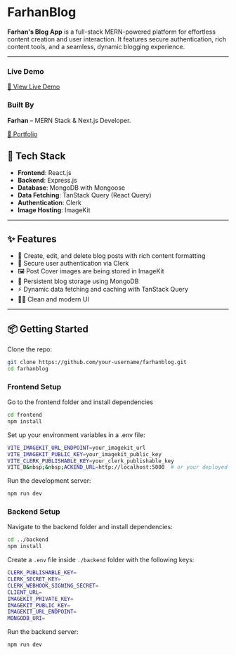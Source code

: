 # FarhanBlog

**Farhan's Blog App** is a full-stack MERN-powered platform for effortless content creation and user interaction. It features secure authentication, rich content tools, and a seamless, dynamic blogging experience.

---

### Live Demo

[🔗 View Live Demo](https://farhanblog.vercel.app)


### Built By
**Farhan** – MERN Stack & Next.js Developer. 

[🔗 Portfolio](https://farhandev.vercel.app)

## 🚀 Tech Stack

- **Frontend**: React.js
- **Backend**: Express.js
- **Database**: MongoDB with Mongoose
- **Data Fetching**: TanStack Query (React Query)
- **Authentication**: Clerk
- **Image Hosting**: ImageKit

---

## ✨ Features

- 📝 Create, edit, and delete blog posts with rich content formatting
- 🔐 Secure user authentication via Clerk
- 🖼️ Post Cover images are being stored in ImageKit
- 💾 Persistent blog storage using MongoDB
- ⚡ Dynamic data fetching and caching with TanStack Query
- 🧑‍💻 Clean and modern UI
---

## 📦 Getting Started

Clone the repo:

```bash
git clone https://github.com/your-username/farhanblog.git
cd farhanblog
```

### Frontend Setup
Go to the frontend folder and install dependencies
```bash
cd frontend
npm install
```

Set up your environment variables in a .env file:
```bash
VITE_IMAGEKIT_URL_ENDPOINT=your_imagekit_url
VITE_IMAGEKIT_PUBLIC_KEY=your_imagekit_public_key
VITE_CLERK_PUBLISHABLE_KEY=your_clerk_publishable_key
VITE_B&nbsp;&nbsp;ACKEND_URL=http://localhost:5000  # or your deployed backend URL
```
Run the development server:

```bash
npm run dev
```
### Backend Setup
Navigate to the backend folder and install dependencies:
```bash
cd ../backend
npm install
```
Create a ```.env``` file inside ```./backend``` folder with the following keys:
```bash
CLERK_PUBLISHABLE_KEY=
CLERK_SECRET_KEY=
CLERK_WEBHOOK_SIGNING_SECRET=
CLIENT_URL=
IMAGEKIT_PRIVATE_KEY=
IMAGEKIT_PUBLIC_KEY=
IMAGEKIT_URL_ENDPOINT=
MONGODB_URI=
```
Run the backend server:
```bash
npm run dev
```
